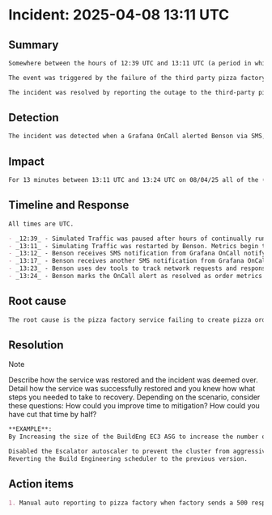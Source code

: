 # Incident: 2025-04-08 13:11 UTC

## Summary

```md
Somewhere between the hours of 12:39 UTC and 13:11 UTC (a period in which traffic was not simulated) on 2025-04-08 all pizza orders began to fail. This outage lasted until 13:24 UTC and all orders made during the outage were lost.

The event was triggered by the failure of the third party pizza factory, which manages the processing of orders and creation of pizza jwts.

The incident was resolved by reporting the outage to the third-party pizza factory via a link found in the body of the 500 http response from the factory during its outage.
```

## Detection

```md
The incident was detected when a Grafana OnCall alerted Benson via SMS, notifying him of an alert that pizza orders failing more than succeeding. Detection time could have been reduced if traffic had been continuously, also allowing for a narrower estimate of the incident start time.
```

## Impact

```md
For 13 minutes between 13:11 UTC and 13:24 UTC on 08/04/25 all of the (simulated) users who attempted to make an order experienced the incident.
```

## Timeline and Response

```md
All times are UTC.

- _12:39_ - Simulated Traffic was paused after hours of continually running
- _13:11_ - Simulating Traffic was restarted by Benson. Metrics begin to show Pizza Orders Failing more than succeeding. Benson begins looking through metrics.
- _13:12_ - Benson receives SMS notification from Grafana OnCall notifying that the alert "Pizza Orders Failing > Success" was firing. Benson fails to acknowledge alert, even though he is working on the problem. Benson starts looking at backend code to look for possible failure points in the order router.
- _13:17_ - Benson receives another SMS notification from Grafana OnCall but ignores it. He begins to look through front end code and tests UI via the public site on a Chrome browser.
- _13:23_ - Benson uses dev tools to track network requests and responses and tries to make an order as a logged in user. Benson reads the failure response body and finds the pizza factory outage reporting link. Benson then sends a get request to the link and recives a message notifying him he has passed the chaos testing
- _13:24_ - Benson marks the OnCall alert as resolved as order metrics return to normal behavior -- orders are passing.
```

## Root cause

```md
The root cause is the pizza factory service failing to create pizza orders and waiting for a report of the outage.
```

## Resolution

> [!NOTE]
> Describe how the service was restored and the incident was deemed over. Detail how the service was successfully restored and you knew how what steps you needed to take to recovery.
> Depending on the scenario, consider these questions: How could you improve time to mitigation? How could you have cut that time by half?

```md
**EXAMPLE**:
By Increasing the size of the BuildEng EC3 ASG to increase the number of nodes available to support the workload and reduce the likelihood of scheduling on oversubscribed nodes

Disabled the Escalator autoscaler to prevent the cluster from aggressively scaling-down
Reverting the Build Engineering scheduler to the previous version.
```

## Action items

```md
1. Manual auto reporting to pizza factory when factory sends a 500 response.
```
